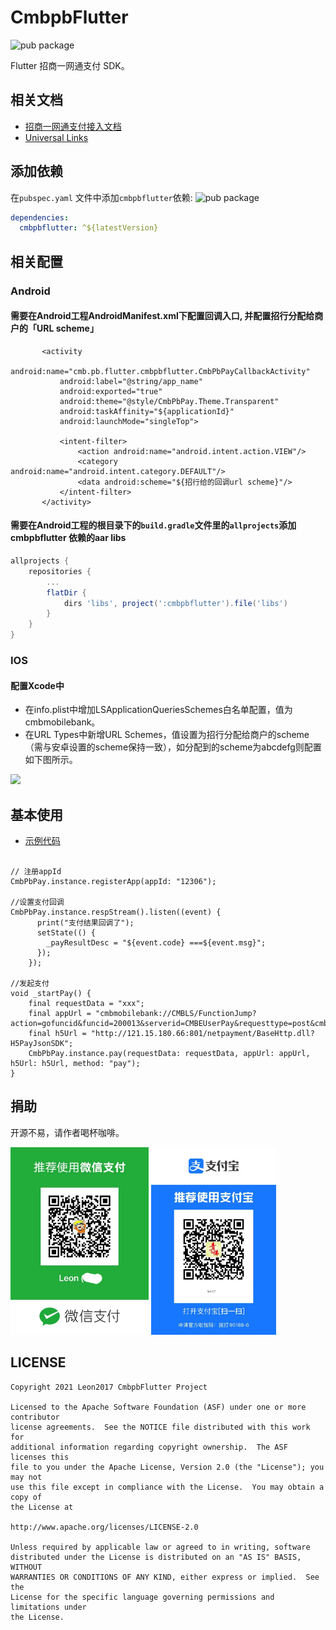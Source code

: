 # CmbpbFlutter
![pub package](https://img.shields.io/badge/pub-v1.0.1-blue)

Flutter 招商一网通支付 SDK。

## 相关文档
* [招商一网通支付接入文档](http://openhome.cmbchina.com/PayNew/pay/doc/cell/app)
* [Universal Links](https://developer.apple.com/documentation/uikit/inter-process_communication/allowing_apps_and_websites_to_link_to_your_content)

## 添加依赖

在`pubspec.yaml` 文件中添加`cmbpbflutter`依赖:
![pub package](https://img.shields.io/badge/pub-v1.0.1-blue)

```yaml
dependencies:
  cmbpbflutter: ^${latestVersion}
```

## 相关配置

### Android 

#### 需要在Android工程AndroidManifest.xml下配置回调入口, 并配置招行分配给商户的「URL scheme」

```
       <activity
           android:name="cmb.pb.flutter.cmbpbflutter.CmbPbPayCallbackActivity"
           android:label="@string/app_name"
           android:exported="true"
           android:theme="@style/CmbPbPay.Theme.Transparent"
           android:taskAffinity="${applicationId}"
           android:launchMode="singleTop">

           <intent-filter>
               <action android:name="android.intent.action.VIEW"/>
               <category android:name="android.intent.category.DEFAULT"/>
               <data android:scheme="${招行给的回调url scheme}"/>
           </intent-filter>
       </activity>
```

#### 需要在Android工程的根目录下的`build.gradle`文件里的`allprojects`添加cmbpbflutter 依赖的aar libs
```gradle
allprojects {
    repositories {
        ...
        flatDir {
            dirs 'libs', project(':cmbpbflutter').file('libs')
        }
    }
}
```

### IOS 

#### 配置Xcode中
* 在info.plist中增加LSApplicationQueriesSchemes白名单配置，值为cmbmobilebank。
* 在URL Types中新增URL Schemes，值设置为招行分配给商户的scheme（需与安卓设置的scheme保持一致），如分配到的scheme为abcdefg则配置如下图所示。

<image src="https://github.com/leon2017/cmbpb-flutter/blob/master/screenshot/screenshot_1.png"/>

## 基本使用

* [示例代码](https://github.com/leon2017/cmbpb-flutter/blob/master/example/lib/main.dart)

```

// 注册appId
CmbPbPay.instance.registerApp(appId: "12306");

//设置支付回调
CmbPbPay.instance.respStream().listen((event) {
      print("支付结果回调了");
      setState(() {
        _payResultDesc = "${event.code} ===${event.msg}";
      });
    });

//发起支付
void _startPay() {
    final requestData = "xxx";
    final appUrl = "cmbmobilebank://CMBLS/FunctionJump?action=gofuncid&funcid=200013&serverid=CMBEUserPay&requesttype=post&cmb_app_trans_parms_start=here";
    final h5Url = "http://121.15.180.66:801/netpayment/BaseHttp.dll?H5PayJsonSDK";
    CmbPbPay.instance.pay(requestData: requestData, appUrl: appUrl, h5Url: h5Url, method: "pay");
}

```

## 捐助
开源不易，请作者喝杯咖啡。

<img src="https://github.com/leon2017/cmbpb-flutter/blob/master/screenshot/wx.jpg" height="300">  <img src="https://github.com/leon2017/cmbpb-flutter/blob/master/screenshot/alipay.jpg" height="300">

## LICENSE

    Copyright 2021 Leon2017 CmbpbFlutter Project

    Licensed to the Apache Software Foundation (ASF) under one or more contributor
    license agreements.  See the NOTICE file distributed with this work for
    additional information regarding copyright ownership.  The ASF licenses this
    file to you under the Apache License, Version 2.0 (the "License"); you may not
    use this file except in compliance with the License.  You may obtain a copy of
    the License at

    http://www.apache.org/licenses/LICENSE-2.0

    Unless required by applicable law or agreed to in writing, software
    distributed under the License is distributed on an "AS IS" BASIS, WITHOUT
    WARRANTIES OR CONDITIONS OF ANY KIND, either express or implied.  See the
    License for the specific language governing permissions and limitations under
    the License.
